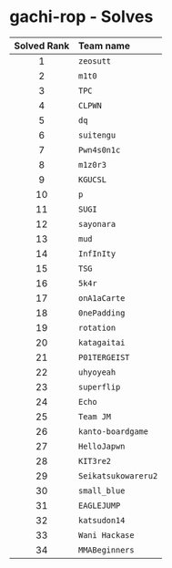 # gachi-rop - Solves
| Solved Rank | Team name |
|:-----------:|:----------|
| 1 | `zeosutt` |
| 2 | `m1t0` |
| 3 | `TPC` |
| 4 | `CLPWN` |
| 5 | `dq` |
| 6 | `suitengu` |
| 7 | `Pwn4s0n1c` |
| 8 | `m1z0r3` |
| 9 | `KGUCSL` |
| 10 | `p` |
| 11 | `SUGI` |
| 12 | `sayonara` |
| 13 | `mud` |
| 14 | `InfInIty` |
| 15 | `TSG` |
| 16 | `5k4r` |
| 17 | `onA1aCarte` |
| 18 | `0nePadding` |
| 19 | `rotation` |
| 20 | `katagaitai` |
| 21 | `P01TERGEIST` |
| 22 | `uhyoyeah` |
| 23 | `superflip` |
| 24 | `Echo` |
| 25 | `Team JM` |
| 26 | `kanto-boardgame` |
| 27 | `HelloJapwn` |
| 28 | `KIT3re2` |
| 29 | `Seikatsukowareru2` |
| 30 | `small_blue` |
| 31 | `EAGLEJUMP` |
| 32 | `katsudon14` |
| 33 | `Wani Hackase` |
| 34 | `MMABeginners` |